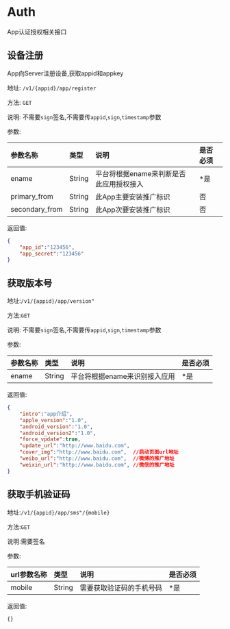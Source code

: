 Auth 
================
App认证授权相关接口

设备注册
----------------
App向Server注册设备,获取appid和appkey

地址: `/v1/{appid}/app/register`

方法: `GET`

说明: 不需要`sign`签名,不需要传`appid`,`sign`,`timestamp`参数

参数:

| 参数名称        |类型    |说明                              |是否必须|
|:------------- |:-------|:--------------------------------|:-----|
| ename         |String  |平台将根据ename来判断是否此应用授权接入|*是   |
| primary_from  |String  |此App主要安装推广标识               |否   |
| secondary_from|String  |此App次要安装推广标识               |否   |

返回值:
```json
{
    "app_id":"123456",
    "app_secret":"123456"
}
```

获取版本号
----------------

地址:`/v1/{appid}/app/version"`

方法:`GET`

说明: 不需要`sign`签名,不需要传`appid`,`sign`,`timestamp`参数

参数:

| 参数名称        |类型    |说明                              |是否必须|
|:------------- |:-------|:--------------------------------|:-----|
| ename         |String  |平台将根据ename来识别接入应用        |*是   |


返回值:
```json
{
    "intro":"app介绍",
    "apple_version":"1.0",
    "android_version":"1.0",
    "android_version2":"1.0",
    "force_vpdate":true,
    "update_url":"http://www.baidu.com",
    "cover_img":"http://www.baidu.com",  //启动页面url地址
    "weibo_url":"http://www.baidu.com",  //微博的推广地址
    "weixin_url":"http://www.baidu.com", //微信的推广地址
}
```

获取手机验证码
----------------

地址:`/v1/{appid}/app/sms"/{mobile}`

方法:`GET`

说明:需要签名

参数:

| url参数名称        |类型    |说明                              |是否必须|
|:------------- |:-------|:--------------------------------|:-----|
| mobile        |String  |需要获取验证码的手机号码             |*是   |

返回值:

    {}
